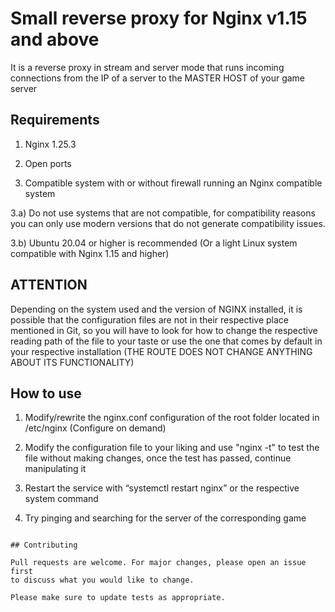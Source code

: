 # Small reverse proxy for Nginx v1.15 and above

It is a reverse proxy in stream and server mode that runs incoming connections from the IP of a server to the MASTER HOST of your game server

## Requirements

1) Nginx 1.25.3

2) Open ports

3) Compatible system with or without firewall running an Nginx compatible system

3.a) Do not use systems that are not compatible, for compatibility reasons you can only use modern versions that do not generate compatibility issues.

3.b) Ubuntu 20.04 or higher is recommended (Or a light Linux system compatible with Nginx 1.15 and higher)

## ATTENTION

Depending on the system used and the version of NGINX installed, it is possible that the configuration files are not in their respective place mentioned in Git, so you will have to look for how to change the respective reading path of the file to your taste or use the one that comes by default in your respective installation (THE ROUTE DOES NOT CHANGE ANYTHING ABOUT ITS FUNCTIONALITY)

## How to use

1) Modify/rewrite the nginx.conf configuration of the root folder located in /etc/nginx
(Configure on demand)

2) Modify the configuration file to your liking and use "nginx -t" to test the file without making changes, once the test has passed, continue manipulating it

3) Restart the service with “systemctl restart nginx” or the respective system command

4) Try pinging and searching for the server of the corresponding game

```

## Contributing

Pull requests are welcome. For major changes, please open an issue first
to discuss what you would like to change.

Please make sure to update tests as appropriate.
